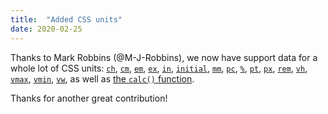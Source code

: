 ```yaml
---
title:  "Added CSS units"
date: 2020-02-25
---
```


Thanks to Mark Robbins (@M-J-Robbins), we now have support data for a whole lot of CSS units: [`ch`](/features/css-unit-ch/), [`cm`](/features/css-unit-cm/), [`em`](/features/css-unit-em/), [`ex`](/features/css-unit-ex/), [`in`](/features/css-unit-in/), [`initial`](/features/css-unit-initial/), [`mm`](/features/css-unit-mm/), [`pc`](/features/css-unit-pc/), [`%`](/features/css-unit-percent/), [`pt`](/features/css-unit-pt/), [`px`](/features/css-unit-px/), [`rem`](/features/css-unit-rem/), [`vh`](/features/css-unit-vh/), [`vmax`](/features/css-unit-vmax/), [`vmin`](/features/css-unit-vmin/), [`vw`](/features/css-unit-vw/), as well as [the `calc()` function](/features/css-unit-calc/).

Thanks for another great contribution!
